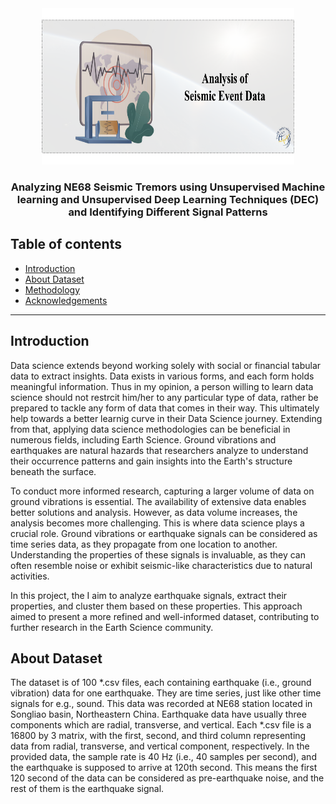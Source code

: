 <div align="center">
<img src="https://github.com/skswar/Seismic_Signal_Analysis/blob/main/img/banner.png" alt="Seismic Data Analysis Intro Logo" height="250px" width="80%"/>
</div>
<h3 align="center">Analyzing NE68 Seismic Tremors using Unsupervised Machine learning and Unsupervised Deep Learning Techniques (DEC) and Identifying Different Signal Patterns</h3>

## Table of contents
* [Introduction](#introduction)
* [About Dataset](#about-dataset)
* [Methodology](#methodology)
* [Acknowledgements](#acknowledgements)

<hr>

## Introduction
Data science extends beyond working solely with social or financial tabular data to extract insights. Data exists in various forms, and each form holds meaningful information. Thus in my opinion, a person willing to learn data science should not restrcit him/her to any particular type of data, rather be prepared to tackle any form of data that comes in their way. This ultimately help towards a better learnig curve in their Data Science journey. Extending from that, applying data science methodologies can be beneficial in numerous fields, including Earth Science. Ground vibrations and earthquakes are natural hazards that researchers analyze to understand their occurrence patterns and gain insights into the Earth's structure beneath the surface.

To conduct more informed research, capturing a larger volume of data on ground vibrations is essential. The availability of extensive data enables better solutions and analysis. However, as data volume increases, the analysis becomes more challenging. This is where data science plays a crucial role. Ground vibrations or earthquake signals can be considered as time series data, as they propagate from one location to another. Understanding the properties of these signals is invaluable, as they can often resemble noise or exhibit seismic-like characteristics due to natural activities.

In this project, the I aim to analyze earthquake signals, extract their properties, and cluster them based on these properties. This approach aimed to present a more refined and well-informed dataset, contributing to further research in the Earth Science community.

## About Dataset
The dataset is of 100 *.csv files, each containing earthquake (i.e., ground vibration) data for one earthquake. They are time series, just like other time signals for e.g., sound. This data was recorded at NE68 station located in Songliao basin, Northeastern China. Earthquake data have usually three components which are radial, transverse, and vertical. Each *.csv file is a 16800 by 3 matrix, with the first, second, and third column representing data from radial, transverse, and vertical component, respectively. In the provided data, the sample rate is 40 Hz (i.e., 40 samples per second), and the earthquake is supposed to arrive at 120th second. This means the first 120 second of the data can be considered as pre-earthquake noise, and the rest of them is the earthquake signal.
